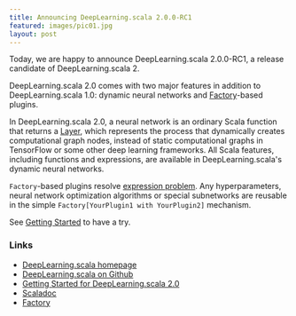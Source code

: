 ```yaml
---
title: Announcing DeepLearning.scala 2.0.0-RC1
featured: images/pic01.jpg
layout: post
---
```


Today, we are happy to announce DeepLearning.scala 2.0.0-RC1, a release candidate of DeepLearning.scala 2.

DeepLearning.scala 2.0 comes with two major features in addition to DeepLearning.scala 1.0: dynamic neural networks and [Factory](https://javadoc.io/page/com.thoughtworks.feature/factory_2.11/latest/com/thoughtworks/feature/Factory.html)-based plugins.

In DeepLearning.scala 2.0, a neural network is an ordinary Scala function that returns a [Layer](https://javadoc.io/page/com.thoughtworks.deeplearning/plugins-builtins_2.11/latest/com/thoughtworks/deeplearning/plugins/Layers$Layer.html), which represents the process that dynamically creates computational graph nodes, instead of static computational graphs in TensorFlow or some other deep learning frameworks. All Scala features, including functions and expressions, are available in DeepLearning.scala's dynamic neural networks.

`Factory`-based plugins resolve [expression problem](https://en.wikipedia.org/wiki/Expression_problem). Any hyperparameters, neural network optimization algorithms or special subnetworks are reusable in the simple `Factory[YourPlugin1 with YourPlugin2]` mechanism.

See [Getting Started](http://deeplearning.thoughtworks.school/demo/2.0.0-Preview/GettingStarted.html) to have a try.

### Links

* [DeepLearning.scala homepage](http://deeplearning.thoughtworks.school/)
* [DeepLearning.scala on Github](https://github.com/ThoughtWorksInc/DeepLearning.scala/)
* [Getting Started for DeepLearning.scala 2.0](http://deeplearning.thoughtworks.school/demo/2.0.0-Preview/GettingStarted.html)
* [Scaladoc](https://javadoc.io/page/com.thoughtworks.deeplearning/deeplearning_2.11/latest/com/thoughtworks/deeplearning/package.html)
* [Factory](https://javadoc.io/page/com.thoughtworks.feature/factory_2.11/latest/com/thoughtworks/feature/Factory.html)
